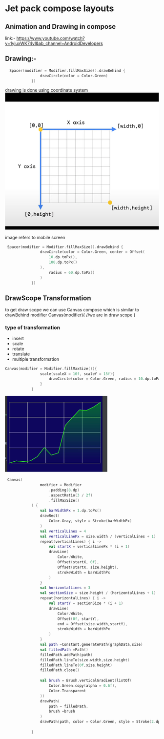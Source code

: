 # Jet pack compose layouts
## Animation and Drawing in compose 

link:-  https://www.youtube.com/watch?v=1yiuxWK74vI&ab_channel=AndroidDevelopers


## Drawing:-

```kotlin
  Spacer(modifier = Modifier.fillMaxSize().drawBehind {
                drawCircle(color = Color.Green)
            })
```
drawing is done using coordinate system 
![img_1.png](img_1.png)

image refers to mobile screen

```kotlin
 Spacer(modifier = Modifier.fillMaxSize().drawBehind {
                drawCircle(color = Color.Green, center = Offset(
                    10.dp.toPx(),
                    100.dp.toPx()
                ),
                    radius = 60.dp.toPx()
                )
            })
```

## DrawScope Transformation

to get draw scope we can use Canvas compose which is similar to drawBehind modifier 
Canvas(modifier){
//we are in draw scope
}
### type of transformation
- insert
- scale
- rotate
- translate
- multiple transformation

```kotlin
Canvas(modifier = Modifier.fillMaxSize()){
                scale(scaleX = 10f, scaleY = 15f){
                    drawCircle(color = Color.Green, radius = 10.dp.toPx())
                }
            }
```

![img_2.png](img_2.png)

```kotlin
 Canvas(
                modifier = Modifier
                    .padding(8.dp)
                    .aspectRatio(3 / 2f)
                    .fillMaxSize()
            ) {
                val barWidthPx = 1.dp.toPx()
                drawRect(
                    Color.Gray, style = Stroke(barWidthPx)
                )
                val verticalLines = 4
                val verticalLinePx = size.width / (verticalLines + 1)
                repeat(verticalLines) { i ->
                    val startX = verticalLinePx * (i + 1)
                    drawLine(
                        Color.White,
                        Offset(startX, 0f),
                        Offset(startX, size.height),
                        strokeWidth = barWidthPx
                    )
                }
                val horizontalLines = 3
                val sectionSize = size.height / (horizontalLines + 1)
                repeat(horizontalLines) { i ->
                    val startY = sectionSize * (i + 1)
                    drawLine(
                        Color.White,
                        Offset(0f, startY),
                        end = Offset(size.width,startY),
                        strokeWidth = barWidthPx
                    )
                }
                val path =Constant.generatePath(graphData,size)
                val filledPath =Path()
                filledPath.addPath(path)
                filledPath.lineTo(size.width,size.height)
                filledPath.lineTo(0f,size.height)
                filledPath.close()

                val brush = Brush.verticalGradient(listOf(
                    Color.Green.copy(alpha = 0.6f),
                    Color.Transparent
                ))
                drawPath(
                    path = filledPath,
                    brush =brush
                )
                drawPath(path, color = Color.Green, style = Stroke(2.dp.toPx()))

            }
```

 
